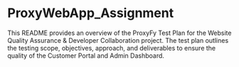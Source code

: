 # ProxyWebApp_Assignment
This README provides an overview of the ProxyFy Test Plan for the Website Quality Assurance &amp; Developer Collaboration project. The test plan outlines the testing scope, objectives, approach, and deliverables to ensure the quality of the Customer Portal and Admin Dashboard.
